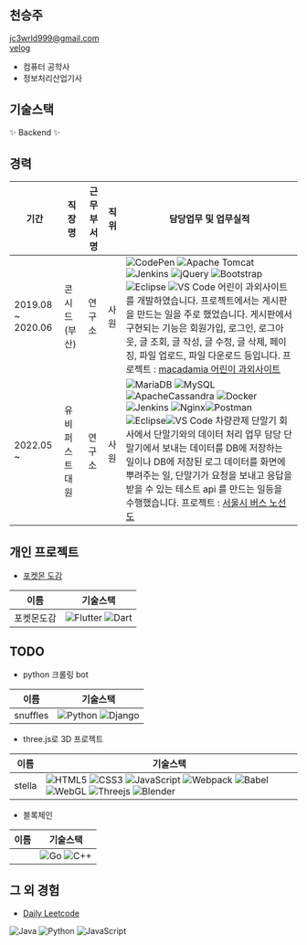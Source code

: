 ## 천승주

<!--
**jc3wrld999/jc3wrld999** is a ✨ _special_ ✨ repository because its `README.md` (this file) appears on your GitHub profile.

Here are some ideas to get you started:

- 🔭 I’m currently working on ...
- 🌱 I’m currently learning ...
- 👯 I’m looking to collaborate on ...
- 🤔 I’m looking for help with ...
- 💬 Ask me about ...
- 📫 How to reach me: ...
- 😄 Pronouns: ...
- ⚡ Fun fact: ...
-->

<a href="mailto:jc3wrld999@gmail.com">jc3wrld999@gmail.com</a> <br/>
[velog](https://velog.io/@jc3wrld999)


- 컴퓨터 공학사
- 정보처리산업기사

## 기술스택

✨ Backend
✨ 

## 경력


| 기간 | 직장명 | 근무부서명 | 직위 | 담당업무 및 업무실적 |
| --- | --- | --- | --- | --- |
| 2019.08 ~ 2020.06 | 콘시드(부산) | 연구소 | 사원 | ![CodePen](https://img.shields.io/badge/Codepen-000000?style=flat-square&logo=codepen&logoColor=white) ![Apache Tomcat](https://img.shields.io/badge/apache%20tomcat-%23F8DC75.svg?style=flat-square&logo=apache-tomcat&logoColor=black) ![Jenkins](https://img.shields.io/badge/jenkins-%232C5263.svg?style=flat-square&logo=jenkins&logoColor=white) ![jQuery](https://img.shields.io/badge/jquery-%230769AD.svg?style=flat-square&logo=jquery&logoColor=white) ![Bootstrap](https://img.shields.io/badge/bootstrap-%23563D7C.svg?style=flat-square&logo=bootstrap&logoColor=white) ![Eclipse](https://img.shields.io/badge/Eclipse-FE7A16.svg?style=flat-square&logo=Eclipse&logoColor=white) ![VS Code](https://img.shields.io/badge/Visual%20Studio%20Code-0078d7.svg?style=flat-square&logo=visual-studio-code&logoColor=white) 어린이 과외사이트를 개발하였습니다. 프로젝트에서는 게시판을 만드는 일을 주로 했었습니다. 게시판에서 구현되는 기능은 회원가입, 로그인, 로그아웃, 글 조회, 글 작성, 글 수정, 글 삭제, 페이징, 파일 업로드, 파일 다운로드 등입니다.  프로젝트 : [macadamia 어린이 과외사이트](https://www.rocketpunch.com/@jc3wrld999/resume#projects) |
| 2022.05 ~ | 유비퍼스트대원 | 연구소 | 사원 | ![MariaDB](https://img.shields.io/badge/MariaDB-003545?style=flat-square&logo=mariadb&logoColor=white) ![MySQL](https://img.shields.io/badge/mysql-%2300f.svg?style=flat-square&logo=mysql&logoColor=white) ![ApacheCassandra](https://img.shields.io/badge/cassandra-%231287B1.svg?style=flat-square&logo=apache-cassandra&logoColor=white) ![Docker](https://img.shields.io/badge/docker-%230db7ed.svg?style=flat-square&logo=docker&logoColor=white) ![Jenkins](https://img.shields.io/badge/jenkins-%232C5263.svg?style=flat-square&&logo=jenkins&logoColor=white) ![Nginx](https://img.shields.io/badge/nginx-%23009639.svg?style=flat-square&logo=nginx&logoColor=white)![Postman](https://img.shields.io/badge/Postman-FF6C37?style=flat-square&logo=postman&logoColor=white) ![Eclipse](https://img.shields.io/badge/Eclipse-FE7A16.svg?style=flat-square&logo=Eclipse&logoColor=white)![VS Code](https://img.shields.io/badge/Visual%20Studio%20Code-0078d7.svg?style=flat-square&logo=visual-studio-code&logoColor=white) 차량관제 단말기 회사에서 단말기와의 데이터 처리 업무 담당 단말기에서 보내는 데이터를 DB에 저장하는 일이나 DB에 저장된 로그 데이터를 화면에 뿌려주는 일, 단말기가 요청을 보내고 응답을 받을 수 있는 테스트 api 를 만드는 일등을 수행했습니다.  프로젝트 : [서울시 버스 노선도](https://github.com/jc3wrld999/vehicle-management-project) |

## 개인 프로젝트

- [포켓몬 도감](https://github.com/jc3wrld999/poke-dex)

| 이름 | 기술스택 |
| --- | --- |
| 포켓몬도감 | ![Flutter](https://img.shields.io/badge/Flutter-%2302569B.svg?style=flat-square&logo=Flutter&logoColor=white) ![Dart](https://img.shields.io/badge/dart-%230175C2.svg?style=flat-square&logo=dart&logoColor=white) |

## TODO

- python 크롤링 bot

| **이름** | **기술스택** |
| --- | --- |
| snuffles | ![Python](https://img.shields.io/badge/python-3670A0?style=flat-square&logo=python&logoColor=ffdd54) ![Django](https://img.shields.io/badge/django-%23092E20.svg?style=flat-square&logo=django&logoColor=white) |


- three.js로 3D 프로젝트

| **이름** | **기술스택** |
| --- | --- |
| stella | ![HTML5](https://img.shields.io/badge/html5-%23E34F26.svg?style=flat-square&logo=html5&logoColor=white) ![CSS3](https://img.shields.io/badge/css3-%231572B6.svg?style=flat-square&logo=css3&logoColor=white) ![JavaScript](https://img.shields.io/badge/javascript-%23323330.svg?style=flat-square&logo=javascript&logoColor=%23F7DF1E) ![Webpack](https://img.shields.io/badge/webpack-%238DD6F9.svg?style=flat-square&logo=webpack&logoColor=black) ![Babel](https://img.shields.io/badge/Babel-F9DC3e?style=flat-square&logo=babel&logoColor=black) ![WebGL](https://img.shields.io/badge/WebGL-990000?style=style=flat-squarelogo=webgl&logoColor=white&style=for-the-badge) ![Threejs](https://img.shields.io/badge/threejs-black?style=flat-square&logo=three.js&logoColor=white)  ![Blender](https://img.shields.io/badge/blender-%23F5792A.svg?style=flat-square&logo=blender&logoColor=white) |


<!-- ![Java](https://img.shields.io/badge/java-%23ED8B00.svg?style=flat-square&logo=java&logoColor=white)


![RxJS](https://img.shields.io/badge/rxjs-%23B7178C.svg?style=flat-square&logo=reactivex&logoColor=white)

![React](https://img.shields.io/badge/react-%2320232a.svg?style=flat-square&logo=react&logoColor=%2361DAFB)


![TypeScript](https://img.shields.io/badge/typescript-%23007ACC.svg?style=flat-square&logo=typescript&logoColor=white) -->

- 블록체인

| **이름** | **기술스택** |
| --- | --- |
|  | ![Go](https://img.shields.io/badge/go-%2300ADD8.svg?style=flat-square&logo=go&logoColor=white) ![C++](https://img.shields.io/badge/c++-%2300599C.svg?style=flat-square&logo=c%2B%2B&logoColor=white)  |



## 그 외 경험

- [Daily Leetcode](https://github.com/jc3wrld999/LeetCode)

![Java](https://img.shields.io/badge/java-%23ED8B00.svg?style=flat-square&logo=java&logoColor=white) ![Python](https://img.shields.io/badge/python-3670A0?style=flat-square&logo=python&logoColor=ffdd54) ![JavaScript](https://img.shields.io/badge/javascript-%23323330.svg?style=flat-square&logo=javascript&logoColor=%23F7DF1E)










